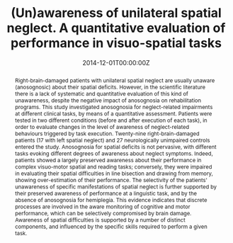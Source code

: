 ---
abstract: Right-brain-damaged patients with unilateral spatial neglect are usually unaware (anosognosic) about their spatial deficits. However, in the scientific literature there is a lack of systematic and quantitative evaluation of this kind of unawareness, despite the negative impact of anosognosia on rehabilitation programs. This study investigated anosognosia for neglect-related impairments at different clinical tasks, by means of a quantitative assessment. Patients were tested in two different conditions (before and after execution of each task), in order to evaluate changes in the level of awareness of neglect-related behaviours triggered by task execution. Twenty-nine right-brain-damaged patients (17 with left spatial neglect) and 27 neurologically unimpaired controls entered the study. Anosognosia for spatial deficits is not pervasive, with different tasks evoking different degrees of awareness about neglect symptoms. Indeed, patients showed a largely preserved awareness about their performance in complex visuo-motor spatial and reading tasks; conversely, they were impaired in evaluating their spatial difficulties in line bisection and drawing from memory, showing over-estimation of their performance. The selectivity of the patients' unawareness of specific manifestations of spatial neglect is further supported by their preserved awareness of performance at a linguistic task, and by the absence of anosognosia for hemiplegia. This evidence indicates that discrete processes are involved in the aware monitoring of cognitive and motor performance, which can be selectively compromised by brain damage. Awareness of spatial difficulties is supported by a number of distinct components, and influenced by the specific skills required to perform a given task.
authors:
- admin
- Nadia Bolognini
- Marcello Gallucci
- Laura Chiapella
- Lorella Algeri
- Maria Simonetta Spada
- Giuseppe Vallar
date: "2014-12-01T00:00:00Z"
doi: "10.1016/j.cortex.2014.10.004"
featured: false
image:
  caption: 'Image credit: [**Unsplash**](https://unsplash.com/photos/)'
  focal_point: ""
  preview_only: true
projects: []
publication: 'Cortex, 61:167-182'
publication_short: "Cortex, 61:167-182"
publication_types:
- "2"
publishDate: "2014-12-01T00:00:00Z"
slides: 
summary:
tags: [hemispatial neglect, anosognosia, hemiplegia, right-hemisphere patients, Evaluation of cognitive performance]
title: (Un)awareness of unilateral spatial neglect. A quantitative evaluation of performance in visuo-spatial tasks
url_code: ""
url_dataset: ""
url_pdf: ""
url_poster: ""
url_project: ""
url_slides: ""
url_source: ""
url_video: ""
---